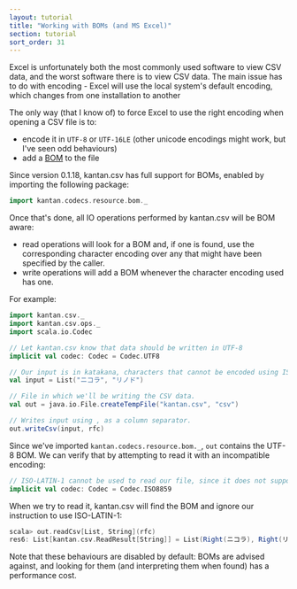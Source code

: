 ```yaml
---
layout: tutorial
title: "Working with BOMs (and MS Excel)"
section: tutorial
sort_order: 31
---
```

Excel is unfortunately both the most commonly used software to view CSV data, and the worst software there is to view
CSV data. The main issue has to do with encoding - Excel will use the local system's default encoding, which changes
from one installation to another

The only way (that I know of) to force Excel to use the right encoding when opening a CSV file is to:

* encode it in `UTF-8` or `UTF-16LE` (other unicode encodings might work, but I've seen odd behaviours)
* add a [BOM](https://en.wikipedia.org/wiki/Byte_order_mark) to the file

Since version 0.1.18, kantan.csv has full support for BOMs, enabled by importing the following package:

```scala
import kantan.codecs.resource.bom._
```

Once that's done, all IO operations performed by kantan.csv will be BOM aware:

* read operations will look for a BOM and, if one is found, use the corresponding character encoding over any that might
  have been specified by the caller.
* write operations will add a BOM whenever the character encoding used has one.

For example:

```scala
import kantan.csv._
import kantan.csv.ops._
import scala.io.Codec

// Let kantan.csv know that data should be written in UTF-8
implicit val codec: Codec = Codec.UTF8

// Our input is in katakana, characters that cannot be encoded using ISO-LATIN-1.
val input = List("ニコラ", "リノド")

// File in which we'll be writing the CSV data.
val out = java.io.File.createTempFile("kantan.csv", "csv")

// Writes input using , as a column separator.
out.writeCsv(input, rfc)
```

Since we've imported `kantan.codecs.resource.bom._`, `out` contains the UTF-8 BOM. We can verify that by attempting
to read it with an incompatible encoding:

```scala
// ISO-LATIN-1 cannot be used to read our file, since it does not support katakana.
implicit val codec: Codec = Codec.ISO8859
```

When we try to read it, kantan.csv will find the BOM and ignore our instruction to use ISO-LATIN-1:

```scala
scala> out.readCsv[List, String](rfc)
res6: List[kantan.csv.ReadResult[String]] = List(Right(ニコラ), Right(リノド))
```

Note that these behaviours are disabled by default: BOMs are advised against, and looking for them (and interpreting them
when found) has a performance cost.
